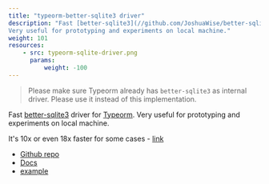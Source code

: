 ```yaml
---
title: "typeorm-better-sqlite3 driver"
description: "Fast [better-sqlite3](//github.com/JoshuaWise/better-sqlite3) driver for [Typeorm](//typeorm.io/#/).
Very useful for prototyping and experiments on local machine."
weight: 101
resources:
    - src: typeorm-sqlite-driver.png
      params:
          weight: -100
---
```


> Please make sure Typeorm already has `better-sqlite3` as internal driver. Please use it instead of this implementation.

Fast [better-sqlite3](//github.com/JoshuaWise/better-sqlite3) driver for [Typeorm](//typeorm.io/#/).
Very useful for prototyping and experiments on local machine.

It's 10x or even 18x faster for some cases - [link](//github.com/JoshuaWise/better-sqlite3#how-other-libraries-compare)


* [Github repo](//github.com/Pencroff/typeorm-better-sqlite3)
* [Docs](//typeorm-better-sqlite3.pencroff.com)
* [example](//github.com/Pencroff/typeorm-better-sqlite3/tree/master/example)
